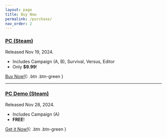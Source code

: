 ```yaml
---
layout: page
title: Buy Now
permalink: /purchase/
nav_order: 2
---
```


### [PC (Steam)](https://store.steampowered.com/app/3299900)

Released Nov 19, 2024.

- Includes Campaign (A, B), Survival, Versus, Editor
- Only **$9.99**!

[Buy Now!](https://store.steampowered.com/app/3299900){: .btn .btn-green }

***

### [PC Demo (Steam)](https://store.steampowered.com/app/3299900)

Released Nov 28, 2024.

- Includes Campaign (A)
- **FREE**!

[Get it Now!](https://store.steampowered.com/app/3299900){: .btn .btn-green }


